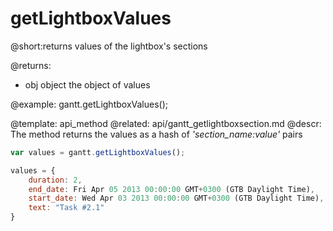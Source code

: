 getLightboxValues
=============
@short:returns values of the lightbox's sections
	

@returns:
- obj	object	the object of values 





@example:
gantt.getLightboxValues();

@template:	api_method
@related:
	api/gantt_getlightboxsection.md
@descr:
The method returns the values as a hash of *'section_name:value'* pairs 

~~~js
var values = gantt.getLightboxValues();
~~~

~~~js
values = {
	duration: 2,
	end_date: Fri Apr 05 2013 00:00:00 GMT+0300 (GTB Daylight Time),
	start_date: Wed Apr 03 2013 00:00:00 GMT+0300 (GTB Daylight Time),
	text: "Task #2.1"
}
~~~